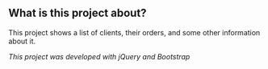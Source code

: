 ## What is this project about?


  This project shows a list of clients, their orders, and some other information about it.


*This project was developed with jQuery and Bootstrap*
